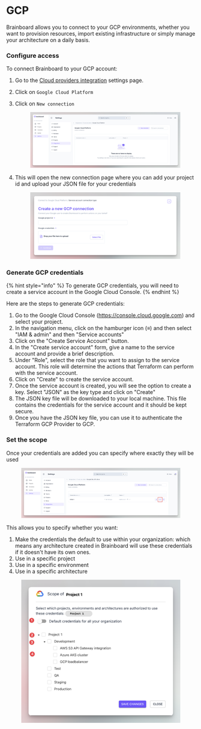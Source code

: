 # GCP

Brainboard allows you to connect to your GCP environments, whether you want to provision resources, import existing infrastructure or simply manage your architecture on a daily basis.

### Configure access

To connect Brainboard to your GCP account:

1. Go to the [Cloud providers integration](https://app.brainboard.co/settings/integrations/cloud-providers) settings page.
2. Click on `Google Cloud Platform`
3.  Click on `New connection`

    <figure><img src="../../../.gitbook/assets/CleanShot 2025-04-24 at 17.14.55@2x.png" alt=""><figcaption></figcaption></figure>
4.  This will open the new connection page where you can add your project id and upload your JSON file for your credentials&#x20;

    <figure><img src="../../../.gitbook/assets/CleanShot 2025-04-24 at 17.16.04@2x.png" alt=""><figcaption></figcaption></figure>

### Generate GCP credentials

{% hint style="info" %}
To generate GCP credentials, you will need to create a service account in the Google Cloud Console.&#x20;
{% endhint %}

Here are the steps to generate GCP credentials:

1. Go to the Google Cloud Console (https://console.cloud.google.com) and select your project.
2. In the navigation menu, click on the hamburger icon (≡) and then select "IAM & admin" and then "Service accounts"
3. Click on the "Create Service Account" button.
4. In the "Create service account" form, give a name to the service account and provide a brief description.
5. Under "Role", select the role that you want to assign to the service account. This role will determine the actions that Terraform can perform with the service account.
6. Click on "Create" to create the service account.
7. Once the service account is created, you will see the option to create a key. Select "JSON" as the key type and click on "Create"
8. The JSON key file will be downloaded to your local machine. This file contains the credentials for the service account and it should be kept secure.
9. Once you have the JSON key file, you can use it to authenticate the Terraform GCP Provider to GCP.

### Set the scope

Once your credentials are added you can specify where exactly they will be used

<figure><img src="../../../.gitbook/assets/CleanShot 2025-04-24 at 17.21.52@2x.png" alt=""><figcaption></figcaption></figure>

This allows you to specify whether you want:

1. Make the credentials the default to use within your organization: which means any architecture created in Brainboard will use these credentials if it doesn't have its own ones.
2. Use in a specific project
3. Use in a specific environment
4. Use in a specific architecture

<figure><img src="../../../.gitbook/assets/CleanShot 2025-04-24 at 17.03.39@2x.png" alt=""><figcaption></figcaption></figure>
